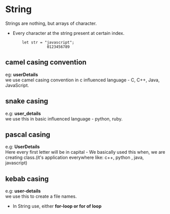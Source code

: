 # String

Strings are nothing, but arrays of character.


- Every character at the string present at certain index.
   
          let str = "javascript";
                     0123456789 


## camel casing convention
eg: **userDetails** <br>
we use camel casing convention in c influenced language - C, C++, Java, JavaScript.


## snake casing
e.g: **user_details** <br>
we use this in basic influenced language - python, ruby.


## pascal casing
e.g: **UserDetails** <br>
Here every first letter will be in capital - We basically used this when, we are creating class.(it's application everywhere like: c++, python , java, javascript)


## kebab casing
e.g: **user-details** <br>
we use this to create a file names.


- In String use, either **for-loop or for of loop**
